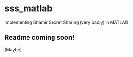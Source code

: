# sss_matlab
Implementing Shamir Secret Sharing (very badly) in MATLAB

## Readme coming soon!



(Maybe)
